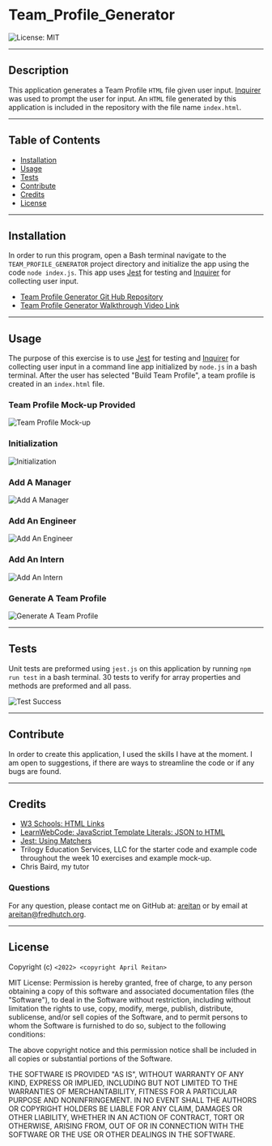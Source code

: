 # Team_Profile_Generator

![License: MIT](https://img.shields.io/badge/License-MIT-yellow.svg)

---
## Description

This application generates a Team Profile ```HTML``` file given user input. [Inquirer](https://www.npmjs.com/package/inquirer) was used to prompt the user for input. An ```HTML``` file generated by this application is included in the repository with the file name ```index.html```.
  

---
## Table of Contents

  - [Installation](#installation)
  - [Usage](#usage)
  - [Tests](#tests)
  - [Contribute](#contribute)
  - [Credits](#credits)
  - [License](#license)


---
## Installation

In order to run this program, open a Bash terminal navigate to the ```TEAM_PROFILE_GENERATOR``` project directory and initialize the app using the code ```node index.js```. This app uses [Jest](https://www.npmjs.com/package/jest) for testing and [Inquirer](https://www.npmjs.com/package/inquirer) for collecting user input.

- [Team Profile Generator Git Hub Repository](https://github.com/areitan/Team_Profile_Generator)
- [Team Profile Generator Walkthrough Video Link](********)


---
## Usage

The purpose of this exercise is to use [Jest](https://www.npmjs.com/package/jest) for testing and [Inquirer](https://www.npmjs.com/package/inquirer) for collecting user input in a command line app initialized by ```node.js``` in a bash terminal. After the user has selected "Build Team Profile", a team profile is created in an ```index.html``` file.


### Team Profile Mock-up Provided
![Team Profile Mock-up](/assets/images/10-object-oriented-programming-homework-demo.png)

### Initialization
![Initialization](/assets/images/1node.png)

### Add A Manager
![Add A Manager](/assets/images/2Manager.png)

### Add An Engineer
![Add An Engineer](/assets/images/3engineer.png)

### Add An Intern
![Add An Intern](/assets/images/4intern.png)

### Generate A Team Profile
![Generate A Team Profile](/assets/images/5generate_profile.png)


---
## Tests

Unit tests are preformed using ```jest.js``` on this application by running ```npm run test``` in a bash terminal. 30 tests to verify for array properties and methods are preformed and all pass.

![Test Success](/assets/images/test_success.png)

--- 
## Contribute

In order to create this application, I used the skills I have at the moment. I am open to suggestions, if there are ways to streamline the code or if any bugs are found.

---
## Credits

- [W3 Schools: HTML Links](https://www.w3schools.com/html/html_links)
- [LearnWebCode: JavaScript Template Literals: JSON to HTML](https://www.youtube.com/watch?v=DG4obitDvUA)
- [Jest: Using Matchers](https://jestjs.io/docs/using-matchers)
- Trilogy Education Services, LLC for the starter code and example code throughout the week 10 exercises and example mock-up.
- Chris Baird, my tutor

### Questions

For any question, please contact me on GitHub at: [areitan](https://github.com/areitan) or by email at <areitan@fredhutch.org>.

---

## License

Copyright (c) ```<2022> <copyright April Reitan>```

MIT License:
Permission is hereby granted, free of charge, to any person obtaining a copy
of this software and associated documentation files (the "Software"), to deal
in the Software without restriction, including without limitation the rights
to use, copy, modify, merge, publish, distribute, sublicense, and/or sell
copies of the Software, and to permit persons to whom the Software is
furnished to do so, subject to the following conditions:

The above copyright notice and this permission notice shall be included in all
copies or substantial portions of the Software.

THE SOFTWARE IS PROVIDED "AS IS", WITHOUT WARRANTY OF ANY KIND, EXPRESS OR
IMPLIED, INCLUDING BUT NOT LIMITED TO THE WARRANTIES OF MERCHANTABILITY,
FITNESS FOR A PARTICULAR PURPOSE AND NONINFRINGEMENT. IN NO EVENT SHALL THE
AUTHORS OR COPYRIGHT HOLDERS BE LIABLE FOR ANY CLAIM, DAMAGES OR OTHER
LIABILITY, WHETHER IN AN ACTION OF CONTRACT, TORT OR OTHERWISE, ARISING FROM,
OUT OF OR IN CONNECTION WITH THE SOFTWARE OR THE USE OR OTHER DEALINGS IN THE
SOFTWARE.